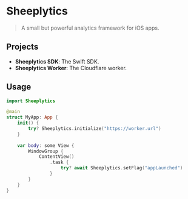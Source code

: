 # Sheeplytics
> A small but powerful analytics framework for iOS apps.

## Projects

- **Sheeplytics SDK**: The Swift SDK.
- **Sheeplytics Worker**: The Cloudflare worker.

## Usage

```swift
import Sheeplytics

@main
struct MyApp: App {
    init() {
        try? Sheeplytics.initialize("https://worker.url")
    }
    
    var body: some View {
        WindowGroup {
            ContentView()
                .task {
                    try? await Sheeplytics.setFlag("appLaunched")
                }
        }
    }
}
```
